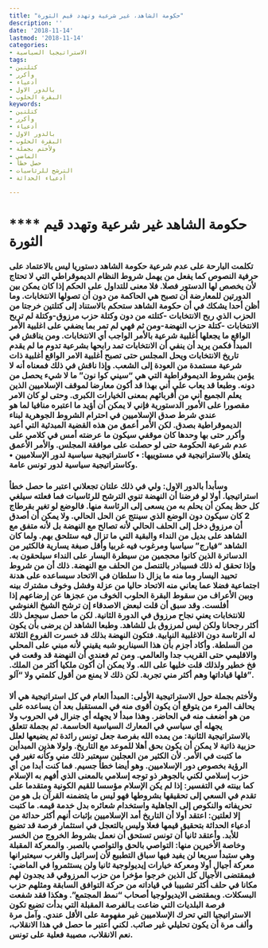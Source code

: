 ```yaml
---
title: "حكومة الشاهد، غير شرعية وتهدد قيم الثورة"
description: ''
date: '2018-11-14'
lastmod: '2018-11-14'
categories:
- الاستراتيجيا السياسية
tags:
- كتلتين
- وأكرر
- أدعياء
- بالدور الاول
- البقرة الحلوب
keywords:
- كتلتين
- وأكرر
- أدعياء
- بالدور الاول
- البقرة الحلوب
- ولأختم بجملة
- الماضي
- حصل خطأ
- الترشح للرئاسيات
- أدعياء الحداثة

---
```

# **** **حكومة الشاهد غير شرعية وتهدد قيم الثورة**

### تكلمت البارحة على عدم شرعية حكومة الشاهد دستوريا ليس بالاعتماد على حرفية النصوص كما يفعل من يهمل شروط النظام الديموقراطي التي لا تحتاج لأن يخصص لها الدستور فصلا. فلا معنى للتداول على الحكم إذا كان يمكن بين الدورتين للمعارضة أن تصبح هي الحاكمة من دون أن تصولها الانتخابات. وما أظن أحدا يشكك في أن حكومة الشاهد ستحكم بالاستناد إلى كتلتين خرجتا من الحزب الذي ربح الانتخابات -كتلته من دون وكتلة حزب مرزوق-وكتلة لم تربح الانتخابات -كتلة حزب النهضة-ومن ثم فهي لم تمر بما يضفي على اغلبية الأمر الواقع ما يجعلها أغلبية شرعية بالأمر الواجب أي الانتخابات. ومن يناقش في المبدأ فكمن يريد أن ينفي أن الانتخابات تمد رابحها بشرعية تدوم ما لم يقدم تاريخ الانتخابات ويحل المجلس حتى تصبح أغلبية الامر الواقع أغلبية ذات شرعية مستمدة من العودة إلى الشعب. وإذا ناقش في ذلك فمعناه أنه لا يؤمن بشروط الديموقراطية التي هي “سيني كوا نون” ما لا شيء يحصل من دونه. وطبعا قد يعاب علي أني بهذا قد أكون معارضا لموقف الإسلاميين الذين يعلم الجميع أني من أقربائهم بمعنى الخيارات الكبرى. وحتى لو كان الامر مقصورا على الأمور الدستورية فإني لا يمكن أن أؤيد ما اعتبره منافيا لما هو عندي شرط صدق الإسلاميين في احترام الشروط الجوهرية لبناء الديموقراطية بصدق. لكن الأمر أعمق من هذه القضية المبدئية التي أعيد وأكرر حتى بها وحدها كان موقفي سيكون ما عرضته أمس في كلامي على عدم شرعية الحكومة حتى لو حصلت على موافقة المجلس. والأمر الأعمق يتعلق بالاستراتيجية في مستوييها: • كاستراتيجية سياسية لدور الإسلاميين • وكاستراتيجية سياسية لدور تونس عامة.

### وسأبدأ بالدور الاول: ولي في ذلك علتان تجعلاني اعتبر ما حصل خطأ استراتيجيا. أولا لو فرضنا أن النهضة تنوي الترشح للرئاسيات فما فعلته سيلغي كل حظ يمكن أن يحلم به من يسعى إلى الرئاسة منها. فالوضع لو تغير بقرطاج 2 كان سيكون دون الوضع الذي سينتج عن الحل الحالي. ولا يمكن أن أصدق أن مرزوق دخل إلى الحلف الحالي لأنه تصالح مع النهضة بل لأنه متفق مع الشاهد على بديل من النداء والبقية التي ما تزال فيه ستلحق بهم. ولما كان الشاهد “فيارج” سياسيا ومرغوب فيه غربيا وأقل صبغة يسارية فالكثير من الدساترة الذين كانوا محجمين من سيطرة اليسار على النداء سيلحقون به. وإذا تحقق له ذلك فسيبادر بالتنصل من الحلف مع النهضة. ذلك أن من شروط تحييد اليسار وما منه ما يزال ذا سلطان في الاتحاد سيساعده على هدنة اجتماعية فضلا عما يعاني منه الاتحاد حاليا من عزلة وفشل وخوف مشترك بينه وبين الأعراف من سقوط البقرة الحلوب الخوف من عجزها عن إرضاعهم إذا أفلست. وقد سبق أن قلت لبعض الاصدقاء إن ترشح الشيخ الغنوشي للانتخابات يعني نجاح مرزوق في الدورة الثانية. لكن ما حصل سيجعل ذلك أكثر رجحانا ولكن ليس لمرزوق بل للشاهد. وطبعا الشاهد لن يرضى بأن يكون له الرئاسة دون الاغلبية النيابية. فتكون النهضة بذلك قد خسرت الفروع الثلاثة من السلطة. وأكاد أجزم بأن هذا السيناريو شبه يقيني لأنه مبني على المحلي والاقليمي حتى القريب جدا والعالمي. ومن ثم فعندي أن النهضة قد وقعت في فخ خطير ولذلك قلت خليها على الله. ولا يمكن أن أكون ملكيا أكثر من الملك. فلها قياداتها وهم أكثر مني تجربة. لكن ذلك لا يمنع من أقول كلمتي ولا “آلو”.

### ولأختم بجملة حول الاستراتيجية الأولى: المبدأ العام في كل استراتيجية هي ألا يحالف المرء من يتوقع أن يكون أقوى منه في المستقبل بعد أن يساعده على من هو أضعف منه في الحاضر. وهذا مبدأ لا يجهله أي جنرال في الحروب ولا يجهله أي سياسي في المعارك السياسية الحاسمة. ثم بجملة تتعلق بالاستراتيجية الثانية: من يمده الله بفرصة جعل تونس رائدة ثم يضيعها لعلل حزبية ذاتية لا يمكن أن يكون بحق أهلا للموعد مع التاريخ. ولولا هذين المبدأين ما كتبت في الأمر. لأن الكثير من العجلين سيعتبر ذلك مني وكأنه تغير في الرؤية بخصوص دور الإسلاميين. وهو أيضا خطأ جسيم. فما كنت أبدا من أي حزب إسلامي لكني بالجوهر ذو توجه إسلامي بالمعنى الذي أفهم به الإسلام كما بينته في التفسير: إذا لم يكن الإسلام مؤسسا للقيم الكونية ومتقدما على تقدم في السعي إلى تحقيقها بشروطها فهو ليس ما يتضمنه القرآن بل هو من تحريفاته والنكوص إلى الجاهلية واستخدام شعائره بدل خدمة قيمه. ما كتبت إلا لعلتين: اعتقد أولا أن التاريخ أمد الإسلاميين بإثبات أنهم أكثر حداثة من أدعياء الحداثة بتحقيق قيمها فعلا وليس بالتعجل في استثمار فرصة قد تضيع للأبد. وأعتقد ثانيا أن تونس تستحق أن نعمل بشروط الخروج من الخسر وخاصة الأخيرين منها: التواصي بالحق والتواصي بالصبر. والمعركة المقبلة وهي ستبدأ سريعا لن يفيد فيها سباق التطبيع لأن إسرائيل والغرب سيعتبرانها معركة أجيال أولا ومعركة خيارات إيديولوجية ثانيا ولن يستثمروا في الماضي: فبمقتضى الأجيال كل الذين خرجوا مؤخرا من حزب المرزوقي قد يجدون لهم مكانا في حلف أكثر تشبيبا في قياداته من حركة التوافق السابقة ومثلهم حزب البسكلات. وبمقتضى الايديولوجيا أصحاب “نمط المجتمع”. وهكذا فقد شفعت فرصة البلديات التي ضاعت بـالفرصة المقبلة التي بدأت تضيع تكون الاستراتيجيا التي تحرك الإسلاميين غير مفهومة على الأقل عندي. وآمل مرة وألف مرة أن يكون تحليلي غير صائب. لكني أعتبر ما حصل في هذا الانقلاب، نعم الانقلاب، مصيبة فعلية على تونس.

###